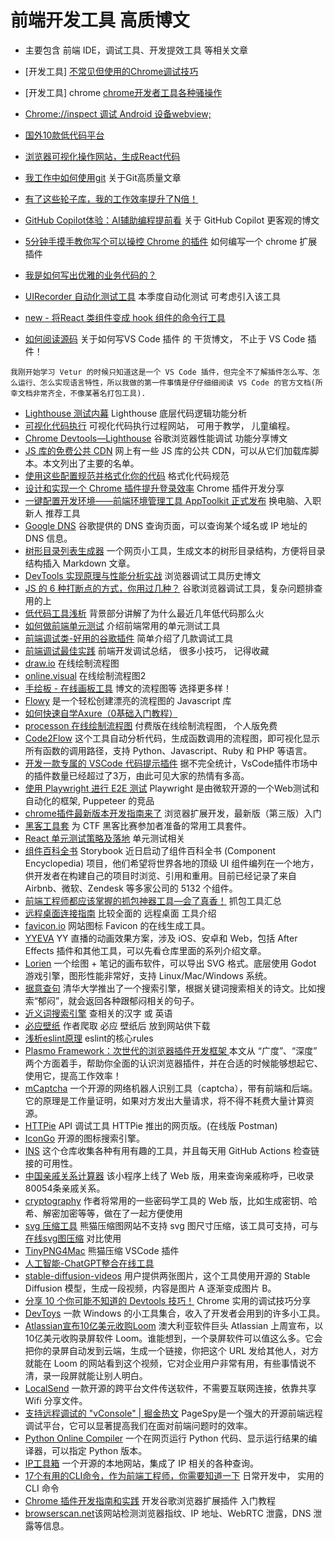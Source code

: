 # 前端开发工具 高质博文
* 主要包含 前端 IDE，调试工具、开发提效工具 等相关文章

* [开发工具] [不常见但使用的Chrome调试技巧](https://mp.weixin.qq.com/s/GVMcoJCQvtFI-9ZIUX9Ihw)
* [开发工具] chrome [chrome开发者工具各种骚操作](https://juejin.cn/post/6844903604839514125#heading-12)
* [Chrome://inspect 调试 Android 设备webview; ](https://www.jianshu.com/p/66896bec620e)
* [国外10款低代码平台](https://mp.weixin.qq.com/s/asve-Hocy1bCksvExRzQeg)
* [浏览器可视化操作网站，生成React代码](https://utopia.app/)
* [我工作中如何使用git](https://juejin.cn/post/6974184935804534815#comment) 关于Git高质量文章
* [有了这些轮子库，我的工作效率提升了N倍！](https://mp.weixin.qq.com/s/3u1HHGjBaxzMoMkkVAqk-A)
* [GitHub Copilot体验：AI辅助编程提前看](https://mp.weixin.qq.com/s/hZIK_IC0K9eGInh4POr-6g) 关于 GitHub Copilot 更客观的博文
* [5分钟手摸手教你写个可以操控 Chrome 的插件](https://juejin.cn/post/6986437856348602382#heading-0) 如何编写一个 chrome 扩展插件
* [我是如何写出优雅的业务代码的？](https://www.yuque.com/docs/share/75ab949d-5273-4759-b2ef-3b1f1c662668)
* [UIRecorder 自动化测试工具](https://www.yuque.com/artist/uirecorder/hbqzpl) 本季度自动化测试 可考虑引入该工具
* [new - 将React 类组件变成 hook 组件的命令行工具](https://github.com/yklydxtt/react-class-to-fc)
* [如何阅读源码](https://mp.weixin.qq.com/s/wD4ERrDIPLweLvNalC8h4A) 关于如何写VS Code 插件 的 干货博文， 不止于 VS Code 插件！
```
我刚开始学习 Vetur 的时候只知道这是一个 VS Code 插件，但完全不了解插件怎么写、怎么运行、怎么实现语言特性，所以我做的第一件事情是仔仔细细阅读 VS Code 的官方文档(所幸文档非常齐全，不像某著名打包工具).
```
* [Lighthouse 测试内幕](https://zhuanlan.zhihu.com/p/91365316) Lighthouse 底层代码逻辑功能分析
* [可视化代码执行](https://pythontutor.com/) 可视化代码执行过程网站， 可用于教学， 儿童编程。
* [Chrome Devtools—Lighthouse](https://juejin.cn/post/7010949955577708558) 谷歌浏览器性能调试 功能分享博文
* [JS 库的免费公共 CDN](https://www.webfx.com/blog/web-design/free-public-cdns/) 网上有一些 JS 库的公共 CDN，可以从它们加载库脚本。本文列出了主要的名单。
* [使用这些配置规范并格式化你的代码](https://mp.weixin.qq.com/s/JftKCEJeGncF2uI56mne_g) 格式化代码规范 
* [设计和实现一个 Chrome 插件提升登录效率](https://mp.weixin.qq.com/s/UTbv8ZqGc5IsToYSqWyFKQ) Chrome 插件开发分享
* [一键配置开发环境——前端环境管理工具 AppToolkit 正式发布](https://mp.weixin.qq.com/s/phGAlrY7Luu4S_3gf9QmNQ) 换电脑、入职新人 推荐工具
* [Google DNS](https://dns.google/) 谷歌提供的 DNS 查询页面，可以查询某个域名或 IP 地址的 DNS 信息。
* [树形目录列表生成器](https://devtool.tech/tree) 一个网页小工具，生成文本的树形目录结构，方便将目录结构插入 Markdown 文章。
* [DevTools 实现原理与性能分析实战](https://mp.weixin.qq.com/s/H8iahg5WUOHXeRzvf0R01w) 浏览器调试工具历史博文
* [JS 的 6 种打断点的方式，你用过几种？](https://juejin.cn/post/7041946855592165389) 谷歌浏览器调试工具，复杂问题排查 用的上
* [低代码工具浅析](https://mp.weixin.qq.com/s/pBS727XUz5Y5upeWvtJ6Lw) 背景部分讲解了为什么最近几年低代码那么火
* [如何做前端单元测试](https://mp.weixin.qq.com/s/Acas6QkCz06pAHojSNmhbg) 介绍前端常用的单元测试工具
* [前端调试类-好用的谷歌插件](https://www.yuque.com/docs/share/f72d98d7-4b7f-43d1-877e-13d3e7e59834) 简单介绍了几款调试工具
* [前端调试最佳实践](https://mp.weixin.qq.com/s/sxBHC2sRIzTUWsZf7x7a-Q) 前端开发调试总结， 很多小技巧， 记得收藏
* [draw.io](https://app.diagrams.net/) 在线绘制流程图
* [online.visual](https://online.visual-paradigm.com/app/diagrams/#diagram:proj=0&type=Flowchart&width=11&height=8.5&unit=inch) 在线绘制流程图2
* [手绘板 - 在线画板工具](https://www.tldraw.com/) 博文的流程图等 选择更多样！
* [Flowy](https://github.com/alyssaxuu/flowy) 是一个轻松创建漂亮的流程图的 Javascript 库
* [如何快速自学Axure（0基础入门教程）](https://zhuanlan.zhihu.com/p/70386005)
* [processon 在线绘制流程图](https://www.processon.com/diagrams) 付费版在线绘制流程图， 个人版免费
* [Code2Flow](https://github.com/scottrogowski/code2flow) 这个工具自动分析代码，生成函数调用的流程图，即可视化显示所有函数的调用路径，支持 Python、Javascript、Ruby 和 PHP 等语言。
* [开发一款专属的 VSCode 代码提示插件](https://mp.weixin.qq.com/s/e2gfSnBrR6rn7x37ZGLplg) 据不完全统计，VsCode插件市场中的插件数量已经超过了3万，由此可见大家的热情有多高。
* [使用 Playwright 进行 E2E 测试](https://mp.weixin.qq.com/s/xL-CJRH4UNP7g8bDGJHp9g) Playwright 是由微软开源的一个Web测试和自动化的框架, Puppeteer 的竞品
* [chrome插件最新版本开发指南来了](https://juejin.cn/post/7051466934948200461) 浏览器扩展开发，最新版（第三版）入门
* [黑客工具套](https://ctfever.uniiem.com/) 为 CTF 黑客比赛参加者准备的常用工具套件。
* [React 单元测试策略及落地](https://www.infoq.cn/article/asmlfdi3pi_vepxpo3lu) 单元测试相关
* [组件百科全书](https://github.com/storybookjs/storybook/) Storybook 近日启动了组件百科全书 (Component Encyclopedia) 项目，他们希望将世界各地的顶级 UI 组件编列在一个地方，供开发者在构建自己的项目时浏览、引用和重用。目前已经记录了来自 Airbnb、微软、Zendesk 等多家公司的 5132 个组件。
* [前端工程师都应该掌握的抓包神器工具—会了真香！](https://mp.weixin.qq.com/s?__biz=MzkyOTE5NzQ2Nw==&mid=2247485859&idx=1&sn=aeef2b4d7194f494fd84179e34b79add&chksm=c20c7557f57bfc417d9c0389175887d694c13c44fe533aa44a11cc95aea32af3831c93effe75&token=1460237517&lang=zh_CN#rd) 抓包工具汇总
* [远程桌面连接指南](https://mp.weixin.qq.com/s/edcTmruLfaEw59yGPvHDYA) 比较全面的 远程桌面 工具介绍
* [favicon.io](https://favicon.io/) 网站图标 Favicon 的在线生成工具。
* [YYEVA](https://github.com/yylive/yyeva) YY 直播的动画效果方案，涉及 iOS、安卓和 Web，包括 After Effects 插件和其他工具，可以先看仓库里面的系列介绍文章。
* [Lorien](https://github.com/mbrlabs/Lorien) 一个绘图 + 笔记的画布软件，可以导出 SVG 格式。底层使用 Godot 游戏引擎，图形性能非常好，支持 Linux/Mac/Windows 系统。
* [据意查句](https://wantquotes.net/) 清华大学推出了一个搜索引擎，根据关键词搜索相关的诗文。比如搜索“郁闷”，就会返回各种跟郁闷相关的句子。
* [近义词搜索引擎](https://wantwords.net/) 查相关的汉字 或 英语
* [必应壁纸](https://bing.wdbyte.com/2022-06.html) 作者爬取 必应 壁纸后 放到网站供下载
* [浅析eslint原理](https://mp.weixin.qq.com/s/45-itfERV4R77WS0JL_Oew) eslint的核心rules
* [Plasmo Framework：次世代的浏览器插件开发框架 ](https://mp.weixin.qq.com/s?__biz=MzkxNTIwMzU5OQ==&mid=2247495694&idx=1&sn=3b2a4682265ccc150a3e72d37d30ddae&chksm=c160036ef6178a7889b26cb561a53b15b2aad75ca7b2f3dfc4293ca686d1dad378c4e65476b4&token=1395032296&lang=zh_CN#rd)本文从 “广度”、“深度” 两个方面着手，帮助你全面的认识浏览器插件，并在合适的时候能够想起它、使用它，提高工作效率！
* [mCaptcha](https://mcaptcha.org/) 一个开源的网络机器人识别工具（captcha），带有前端和后端。它的原理是工作量证明，如果对方发出大量请求，将不得不耗费大量计算资源。
* [HTTPie](https://httpie.io/app) API 调试工具 HTTPie 推出的网页版。(在线版 Postman)
* [IconGo](https://icongo.github.io/) 开源的图标搜索引擎。
* [INS](https://github.com/zhaoolee/ins) 这个仓库收集各种有用有趣的工具，并且每天用 GitHub Actions 检查链接的可用性。
* [中国亲戚关系计算器](https://passer-by.com/relationship/) 该小程序上线了 Web 版，用来查询亲戚称呼，已收录80054条亲戚关系。
* [cryptography](https://crypto-online.cn/playground/hash/) 作者将常用的一些密码学工具的 Web 版，比如生成密钥、哈希、解密加密等等，做在了一起方便使用
* [svg 压缩工具](https://github.com/svg/svgo) 熊猫压缩图网站不支持 svg 图尺寸压缩，该工具可支持，可与 [在线svg图压缩](https://www.iloveimg.com/zh-cn/compress-image/compress-svg) 对比使用
* [TinyPNG4Mac](https://github.com/kyleduo/TinyPNG4Mac) 熊猫压缩 VSCode 插件
* [人工智能-ChatGPT整合在线工具](https://poe.com/) 
 * [stable-diffusion-videos](https://github.com/nateraw/stable-diffusion-videos) 用户提供两张图片，这个工具使用开源的 Stable Diffusion 模型，生成一段视频，内容是图片 A 逐渐变成图片 B。
* [分享 10 个你可能不知道的 Devtools 技巧！](https://mp.weixin.qq.com/s?__biz=Mzk0MDMwMzQyOA==&mid=2247498191&idx=1&sn=25493523d55ac10481aca455efc328d5&chksm=c2e10ce4f59685f2cf7d7414d407827038ec6f2203d40235735bba1e1b0ef055a7a2253266b7&token=2133551871&lang=zh_CN#rd) Chrome 实用的调试技巧分享
* [DevToys](https://devtoys.app/) 一款 Windows 的小工具集合，收入了开发者会用到的许多小工具。
* [Atlassian宣布10亿美元收购Loom](https://www.atlassian.com/blog/announcements/atlassian-acquires-loom) 澳大利亚软件巨头 Atlassian 上周宣布，以10亿美元收购录屏软件 Loom。谁能想到，一个录屏软件可以值这么多。它会把你的录屏自动发到云端，生成一个链接，你把这个 URL 发给其他人，对方就能在 Loom 的网站看到这个视频，它对企业用户非常有用，有些事情说不清，录一段屏就能让别人明白。
* [LocalSend](https://localsend.org/) 一款开源的跨平台文件传送软件，不需要互联网连接，依靠共享 Wifi 分享文件。
* [支持远程调试的 "vConsole" | 掘金热文](https://mp.weixin.qq.com/s?__biz=Mzg5NjAzMjI0NQ==&mid=2247506177&idx=2&sn=848e7d949b61931918404aa5da3a28cc&scene=21#wechat_redirect) PageSpy是一个强大的开源前端远程调试平台，它可以显著提高我们在面对前端问题时的效率。
* [Python Online Compiler](https://pythononlinecompiler.com/) 一个在网页运行 Python 代码、显示运行结果的编译器，可以指定 Python 版本。
* [IP工具箱](https://github.com/jason5ng32/MyIP/blob/main/README_CN.md) 一个开源的本地网站，集成了 IP 相关的各种查询。
* [17个有用的CLI命令，作为前端工程师，你需要知道一下](http://mp.weixin.qq.com/s?__biz=MzIyMDkwODczNw==&mid=2247505872&idx=1&sn=3c5d807a4b84050fb3fd86a8f1bec736&chksm=97c64a7ea0b1c36893b7444bd3cdac6aec22b429b28a2df4d354e8f5a9edc6c19266cee7f1f0&scene=21#wechat_redirect) 日常开发中， 实用的 CLI 命令
* [Chrome 插件开发指南和实践](https://mp.weixin.qq.com/s?__biz=Mzg2ODQ1OTExOA==&mid=2247505008&idx=1&sn=0d430f5855974a7801b51155e5c18dcb&scene=21#wechat_redirect) 开发谷歌浏览器扩展插件 入门教程
* [browserscan.net](https://www.browserscan.net/)该网站检测浏览器指纹、IP 地址、WebRTC 泄露，DNS 泄露等信息。